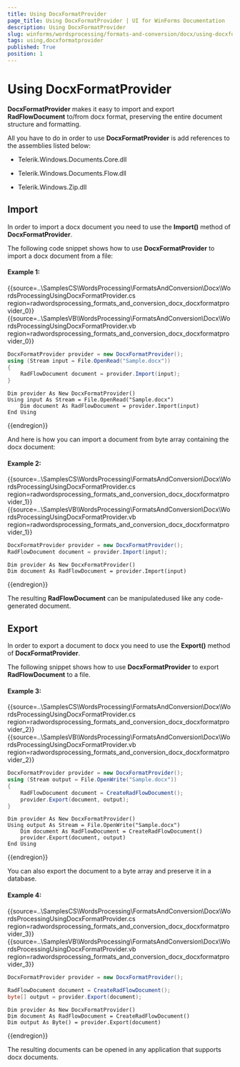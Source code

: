 ```yaml
---
title: Using DocxFormatProvider
page_title: Using DocxFormatProvider | UI for WinForms Documentation
description: Using DocxFormatProvider
slug: winforms/wordsprocessing/formats-and-conversion/docx/using-docxformatprovider
tags: using,docxformatprovider
published: True
position: 1
---
```


# Using DocxFormatProvider

__DocxFormatProvider__ makes it easy to import and export __RadFlowDocument__ to/from docx format, preserving the entire document structure and formatting.
      

All you have to do in order to use __DocxFormatProvider__ is add references to the assemblies listed below:
      

* Telerik.Windows.Documents.Core.dll
          

* Telerik.Windows.Documents.Flow.dll
          

* Telerik.Windows.Zip.dll
          

## Import

In order to import a docx document you need to use the __Import()__ method of __DocxFormatProvider__.

The following code snippet shows how to use __DocxFormatProvider__ to import a docx document from a file:

#### Example 1:

{{source=..\SamplesCS\WordsProcessing\FormatsAndConversion\Docx\WordsProcessingUsingDocxFormatProvider.cs region=radwordsprocessing_formats_and_conversion_docx_docxformatprovider_0}} 
{{source=..\SamplesVB\WordsProcessing\FormatsAndConversion\Docx\WordsProcessingUsingDocxFormatProvider.vb region=radwordsprocessing_formats_and_conversion_docx_docxformatprovider_0}} 

````C# 
DocxFormatProvider provider = new DocxFormatProvider();
using (Stream input = File.OpenRead("Sample.docx"))
{
    RadFlowDocument document = provider.Import(input);
}

````
````VB.NET
Dim provider As New DocxFormatProvider()
Using input As Stream = File.OpenRead("Sample.docx")
    Dim document As RadFlowDocument = provider.Import(input)
End Using

````

{{endregion}} 

And here is how you can import a document from byte array containing the docx document:
       
#### Example 2:

{{source=..\SamplesCS\WordsProcessing\FormatsAndConversion\Docx\WordsProcessingUsingDocxFormatProvider.cs region=radwordsprocessing_formats_and_conversion_docx_docxformatprovider_1}} 
{{source=..\SamplesVB\WordsProcessing\FormatsAndConversion\Docx\WordsProcessingUsingDocxFormatProvider.vb region=radwordsprocessing_formats_and_conversion_docx_docxformatprovider_1}}
````C#
DocxFormatProvider provider = new DocxFormatProvider();
RadFlowDocument document = provider.Import(input);

````
````VB.NET
Dim provider As New DocxFormatProvider()
Dim document As RadFlowDocument = provider.Import(input)

```` 



{{endregion}} 

The resulting __RadFlowDocument__ can be manipulatedused like any code-generated document.

## Export

In order to export a document to docx you need to use the __Export()__ method of __DocxFormatProvider__.

The following snippet shows how to use __DocxFormatProvider__ to export __RadFlowDocument__ to a file.

#### Example 3:

{{source=..\SamplesCS\WordsProcessing\FormatsAndConversion\Docx\WordsProcessingUsingDocxFormatProvider.cs region=radwordsprocessing_formats_and_conversion_docx_docxformatprovider_2}} 
{{source=..\SamplesVB\WordsProcessing\FormatsAndConversion\Docx\WordsProcessingUsingDocxFormatProvider.vb region=radwordsprocessing_formats_and_conversion_docx_docxformatprovider_2}}
````C#
DocxFormatProvider provider = new DocxFormatProvider();
using (Stream output = File.OpenWrite("Sample.docx"))
{
    RadFlowDocument document = CreateRadFlowDocument();
    provider.Export(document, output);
}

````
````VB.NET
Dim provider As New DocxFormatProvider()
Using output As Stream = File.OpenWrite("Sample.docx")
    Dim document As RadFlowDocument = CreateRadFlowDocument()
    provider.Export(document, output)
End Using

```` 



{{endregion}} 

You can also export the document to a byte array and preserve it in a database.

#### Example 4:

{{source=..\SamplesCS\WordsProcessing\FormatsAndConversion\Docx\WordsProcessingUsingDocxFormatProvider.cs region=radwordsprocessing_formats_and_conversion_docx_docxformatprovider_3}} 
{{source=..\SamplesVB\WordsProcessing\FormatsAndConversion\Docx\WordsProcessingUsingDocxFormatProvider.vb region=radwordsprocessing_formats_and_conversion_docx_docxformatprovider_3}}
````C#
DocxFormatProvider provider = new DocxFormatProvider();
        
RadFlowDocument document = CreateRadFlowDocument();
byte[] output = provider.Export(document);

````
````VB.NET
Dim provider As New DocxFormatProvider()
Dim document As RadFlowDocument = CreateRadFlowDocument()
Dim output As Byte() = provider.Export(document)

```` 



{{endregion}} 

The resulting documents can be opened in any application that supports docx documents.
        
